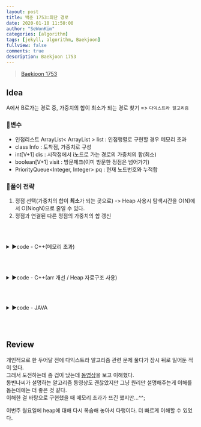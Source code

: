 ```yaml
---
layout: post
title: 백준 1753:최단 경로
date: 2020-01-10 11:50:00
author: "SeWonKim"
categories: [algorithm]
tags: [jekyll, algorithm, Baekjoon]
fullview: false
comments: true
description: Baekjoon 1753
---
```



> [Baekjoon 1753](https://www.acmicpc.net/problem/1753)

## Idea

A에서 B로가는 경로 중, 가중치의 합이 최소가 되는 경로 찾기 => `다익스트라 알고리즘`

### 🥚변수

- 인접리스트 ArrayList< ArrayList<Info> > list : 인접행렬로 구현할 경우 메모리 초과
- class Info : 도착점, 가중치로 구성
- int[V+1] dis : 시작점에서 i노드로 가는 경로의 가중치의 합(최소) 
- boolean[V+1] visit : 방문체크(이미 방문한 정점은 넘어가기)
- PriorityQueue<Integer, Integer> pq : 현재 노드번호와 누적합 
   
### 🍳풀이 전략

1. 정점 선택(가중치의 합이 **최소**가 되는 곳으로) -> Heap 사용시 탐색시간을 O(N)에서 O(NlogN)으로 줄일 수 있다.
2. 정점과 연결된 다른 정점의 가중치의 합 갱신

&nbsp;  
&nbsp;

<details>
<summary>▶️code - C++(메모리 초과)</summary>
<div markdown="1">

```cpp
#include <iostream>
#include <vector>
#include <queue>
 
using namespace std;

int main(int argc, char** argv) {
	// V: 정점의 갯수
	// E: 간선의 갯수 
	int V, E;
	scanf("%d %d", &V, &E);
	
	// K: 시작 정점 번호 
	int K;
	scanf("%d", &K);
	
	vector< vector<int> > list(V+1, vector<int> (V+1, 0));
	for(int i=0; i<E; i++){
		int start, end, w;
		scanf("%d %d %d", &start, &end, &w);
		list[start][end] = w;
	}
	
	vector<int> dist(V+1, 0); 
	vector<bool> check(V+1, false); 
	queue<int> q;
	q.push(K);
	while(!q.empty()){
		int now = q.front();
		check[now] = true;
		q.pop();
				
		for(int i=1; i<=V; i++){
			// 간선이 존재 & 아직 방문 안한 곳 
			if(list[now][i] != 0 && !check[i]){
				if(dist[i] == 0){
					dist[i] = dist[now] + list[now][i];
				}
				else if(dist[i] > dist[now] + list[now][i]){
					dist[i] = dist[now] + list[now][i];
				}
			}
		}
		
		// 현재 위치에서 갈 수 있는 정점 중 제일 짧은 곳에 있는 곳으로 이동
		int mindist = 100000;
		int index = 0;
		for(int i=1; i<=V; i++){
			if(!check[i] && dist[i] != 0){
				if(dist[i] < mindist){
					mindist = dist[i];
					index = i;
				}
			}
		} 
		
		if(index != 0){
			q.push(index);
		}
	}
	
	for(int i=1; i<=V; i++){
		if(i==K){
			printf("0\n");
			continue;
		}
		
		if(dist[i] == 0){
			printf("INF\n");
		}
		else{
			printf("%d\n", dist[i]);
		}
	}
	
	return 0;
}
```
정점의 갯수 최대 20,000개이다. 이 때 list[20001][20001] = 약 4억 byte = 약 3,200 MB     
메모리 제한이 256 MB이기 때문에 당연히 메모리 초과가 일어난다....

이 때 시간 복잡도도 O(N^2)이기 때문에 개선해야 할 것 같다.


</div>
</details>

&nbsp;  
&nbsp;


<details>
<summary>▶️code - C++(arr 개선 / Heap 자료구조 사용)</summary>
<div markdown="1">

```cpp
// 현재 위치에서 갈 수 있는 정점 중 제일 짧은 곳에 있는 곳으로 이동
		int mindist = 100000;
		int index = 0;
		for(int i=1; i<=V; i++){
			if(!check[i] && dist[i] != 0){
				if(dist[i] < mindist){
					mindist = dist[i];
					index = i;
				}
			}
		} 
```
우선순위 큐(Min heap)를 사용하면 `첫번째 코드에서 다음 장소로 이동할 때`의 부분을 생략할 수 있다.

```cpp
#include <iostream>
#include <vector>
#include <queue>
 
using namespace std;

int main(int argc, char** argv) {
	// V: 정점의 갯수
	// E: 간선의 갯수 
	int V, E;
	scanf("%d %d", &V, &E);
	
	// K: 시작 정점 번호 
	int K;
	scanf("%d", &K);
	
	vector< pair<int, int> > list[V+1];
	for(int i=0; i<E; i++){
		int start, end, w;
		scanf("%d %d %d", &start, &end, &w);
		list[start].push_back(make_pair(end, w));
	}
	
	vector<int> dist(V+1, 0); 
	
	// 우선순위 큐 (heap) : weight, 시작점 정보가 들어있다. 
	priority_queue< pair<int,int>,vector<pair<int,int> >,greater<pair<int,int> > > pq;
	pq.push(make_pair(0, K));
	while(!pq.empty()){
		int now = pq.top().second;
		int weight = pq.top().first;
		pq.pop();
				 
		if(dist[now] != 0 && dist[now] < weight){
			continue;	
		}
		
		// 간선이 존재		
		for(int i=0; i<list[now].size(); i++){
			int next = list[now][i].first;
			int nw = list[now][i].second;
			
			if(dist[next] == 0){
				dist[next] = dist[now] + nw;
				pq.push(make_pair(dist[next], next));
			}	
			else if(dist[next] > dist[now] + nw){
				dist[next] = dist[now] + nw;
				pq.push(make_pair(dist[next], next));
			}
		}
	}
	
	for(int i=1; i<=V; i++){
		if(i==K){
			printf("0\n");
			continue;
		}
		
		if(dist[i] == 0){
			printf("INF\n");
		}
		else{
			printf("%d\n", dist[i]);
		}
	}
	
	return 0;
}
```

아래 블로그에서 다익스트라 알고리즘 설명을 보고 왜 우선순위 큐를 써야하는지 이해할 수 있었다.

참고 문서: [왜 우선순위 큐를 써야하나?](https://wondy1128.tistory.com/95)

</div>
</details>

&nbsp;  
&nbsp;

<details>
<summary>▶️code - JAVA</summary>
<div markdown="1">

```java
import java.io.BufferedReader;
import java.io.InputStreamReader;
import java.util.*;

public class Main {

    private static class Info {
        int node;   // 도착정점
        int weight; // 가중치

        public Info(int node, int weight) {
            this.node = node;
            this.weight = weight;
        }
    }

    private static class Current implements Comparable<Current> {
        int node;
        int sum;    // 현재 노드까지의 가중치의 합

        public Current(int node, int sum) {
            this.node = node;
            this.sum = sum;
        }

        @Override
        public int compareTo(Current o) {
            return o.sum - sum;
        }
    }

    public static void main(String[] args) throws Exception {
        BufferedReader br = new BufferedReader(new InputStreamReader(System.in));
        StringTokenizer st = new StringTokenizer(br.readLine(), " ");
        int V = Integer.parseInt(st.nextToken());    // 정점개수
        int E = Integer.parseInt(st.nextToken());    // 간선개수
        int K = Integer.parseInt(br.readLine());    // 시작정점
        ArrayList<ArrayList<Info>> list = new ArrayList<>();    // 인접리스트
        int[] dis = new int[V + 1];   // K에서 i노드로 가는 경로의 가중치의 합(최소)
        boolean[] visit = new boolean[V + 1]; // 방문체크

        for (int i = 0; i <= V; i++) {
            list.add(new ArrayList<>());
        }

        // 인접리스트 입력받기
        for (int i = 0; i < E; i++) {
            st = new StringTokenizer(br.readLine(), " ");
            int start = Integer.parseInt(st.nextToken());
            int end = Integer.parseInt(st.nextToken());
            int weight = Integer.parseInt(st.nextToken());
            list.get(start).add(new Info(end, weight));
        }

        // 초기화
        Arrays.fill(dis, Integer.MAX_VALUE);
        dis[K] = 0;

        PriorityQueue<Current> pq = new PriorityQueue<>(Collections.reverseOrder());    // min heap
        pq.offer(new Current(K, 0));

        while (!pq.isEmpty()) {
            Current current = pq.poll();
            if (visit[current.node]) {
                continue;
            }
            visit[current.node] = true;

            // 선택된 정점과 연결된 다른 정점 탐색
            for (int i = 0; i < list.get(current.node).size(); i++) {
                int node = list.get(current.node).get(i).node;
                int weigth = list.get(current.node).get(i).weight;

                // dis 값 갱신
                if (dis[node] > current.sum + weigth) {
                    dis[node] = current.sum + weigth;
                    pq.offer(new Current(node, dis[node]));
                }
            }
        }

        // output
        for (int i = 1; i <= V; i++) {
            if (dis[i] == Integer.MAX_VALUE) {
                System.out.println("INF");
            } else {
                System.out.println(dis[i]);
            }
        }
    }
}
```

</div>
</details>

&nbsp;  
&nbsp;
## Review

개인적으로 한 두어달 전에 다익스트라 알고리즘 관련 문제 풀다가 잠시 뒤로 밀어둔 적이 있다.     
그래서 도전하는데 좀 겁이 났는데 [동영상](https://www.youtube.com/watch?v=tZu4x5825LI)을 보고 이해했다.    
동빈나씨가 설명하는 알고리즘 동영상도 괜찮았지만 그냥 원리만 설명해주는게 이해를 돕는데에는 더 좋은 것 같다.     
이해한 걸 바탕으로 구현했을 때 메모리 초과가 뜨긴 했지만...^^;

이번주 월요일에 heap에 대해 다시 복습해 놓아서 다행이다. 더 빠르게 이해할 수 있었다.
